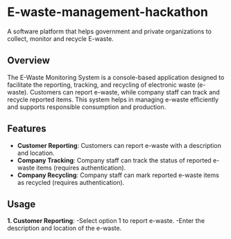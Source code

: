 # E-waste-management-hackathon
A software platform that helps government and private organizations to collect, monitor and recycle E-waste.

## Overview
The E-Waste Monitoring System is a console-based application designed to facilitate the reporting, tracking, and recycling of electronic waste (e-waste). Customers can report e-waste, while company staff can track and recycle reported items. This system helps in managing e-waste efficiently and supports responsible consumption and production.

## Features
- **Customer Reporting**: Customers can report e-waste with a description and location.
- **Company Tracking**: Company staff can track the status of reported e-waste items (requires authentication).
- **Company Recycling**: Company staff can mark reported e-waste items as recycled (requires authentication).



## Usage
**1. Customer Reporting**:
-Select option 1 to report e-waste.
-Enter the description and location of the e-waste.
